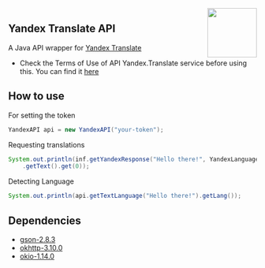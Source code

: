 <img align="right" src="https://translate.yandex.com/icons/favicon.png" height="100" width="100">

## Yandex Translate API
A Java API wrapper for [Yandex Translate](https://translate.yandex.com/)
* Check the Terms of Use of API Yandex.Translate service before using this. You can find it [here](https://yandex.com/legal/translate_api/)

## How to use
For setting the token
```Java
YandexAPI api = new YandexAPI("your-token");
```
Requesting translations
```Java
System.out.println(inf.getYandexResponse("Hello there!", YandexLanguage.French)
	.getText().get(0));
```
Detecting Language
```Java
System.out.println(api.getTextLanguage("Hello there!").getLang());
```

## Dependencies
* [gson-2.8.3](https://github.com/google/gson)
* [okhttp-3.10.0](https://github.com/square/okhttp)
* [okio-1.14.0](https://github.com/square/okio/)